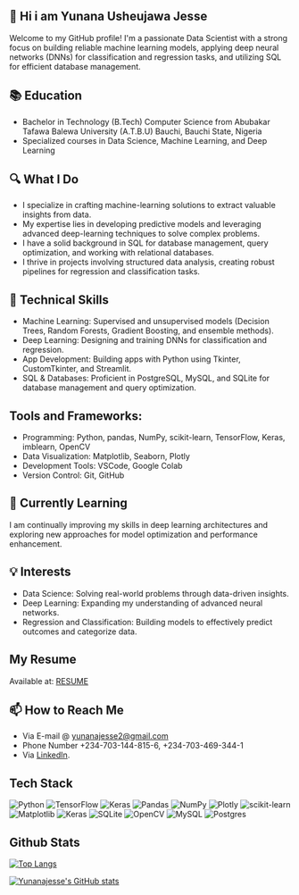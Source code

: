 ## 👋 Hi i am Yunana Usheujawa Jesse 

Welcome to my GitHub profile! I'm a passionate Data Scientist with a strong focus on building reliable machine learning models, applying deep neural networks (DNNs) for classification and regression tasks, and utilizing SQL for efficient database management. 

## 📚 Education
- Bachelor in Technology (B.Tech) Computer Science from Abubakar Tafawa Balewa University (A.T.B.U) Bauchi, Bauchi State, Nigeria
- Specialized courses in Data Science, Machine Learning, and Deep Learning


## 🔍 What I Do
- I specialize in crafting machine-learning solutions to extract valuable insights from data.
- My expertise lies in developing predictive models and leveraging advanced deep-learning techniques to solve complex problems.
- I have a solid background in SQL for database management, query optimization, and working with relational databases.
- I thrive in projects involving structured data analysis, creating robust pipelines for regression and classification tasks.

## 🔧 Technical Skills
- Machine Learning: Supervised and unsupervised models (Decision Trees, Random Forests, Gradient Boosting, and ensemble methods).
- Deep Learning: Designing and training DNNs for classification and regression.
- App Development: Building apps with Python using Tkinter, CustomTkinter, and Streamlit.
- SQL & Databases: Proficient in PostgreSQL, MySQL, and SQLite for database management and query optimization.

## Tools and Frameworks:
- Programming: Python, pandas, NumPy, scikit-learn, TensorFlow, Keras, imblearn, OpenCV
- Data Visualization: Matplotlib, Seaborn, Plotly
- Development Tools: VSCode, Google Colab
- Version Control: Git, GitHub

## 🌱 Currently Learning
I am continually improving my skills in deep learning architectures and exploring new approaches for model optimization and performance enhancement.

## 💡 Interests
- Data Science: Solving real-world problems through data-driven insights.
- Deep Learning: Expanding my understanding of advanced neural networks.
- Regression and Classification: Building models to effectively predict outcomes and categorize data.

## My Resume
Available at: [RESUME](https://drive.google.com/file/d/1-jRhnL99j_EgCReKDBpJH7tbArKfSMFD/view?usp=sharing)

## 📫 How to Reach Me
- Via E-mail @ yunanajesse2@gmail.com
- Phone Number +234-703-144-815-6, +234-703-469-344-1
- Via [LinkedIn](https://www.linkedin.com/in/yunana-usheujawa-jesse-b02a9622a/).

## Tech Stack
![Python](https://img.shields.io/badge/python-3670A0?style=for-the-badge&logo=python&logoColor=ffdd54) ![TensorFlow](https://img.shields.io/badge/TensorFlow-%23FF6F00.svg?style=for-the-badge&logo=TensorFlow&logoColor=white) ![Keras](https://img.shields.io/badge/Keras-%23D00000.svg?style=for-the-badge&logo=Keras&logoColor=white) ![Pandas](https://img.shields.io/badge/pandas-%23150458.svg?style=for-the-badge&logo=pandas&logoColor=white) ![NumPy](https://img.shields.io/badge/numpy-%23013243.svg?style=for-the-badge&logo=numpy&logoColor=white) ![Plotly](https://img.shields.io/badge/Plotly-%233F4F75.svg?style=for-the-badge&logo=plotly&logoColor=white) ![scikit-learn](https://img.shields.io/badge/scikit--learn-%23F7931E.svg?style=for-the-badge&logo=scikit-learn&logoColor=white) ![Matplotlib](https://img.shields.io/badge/Matplotlib-%23ffffff.svg?style=for-the-badge&logo=Matplotlib&logoColor=black) ![Keras](https://img.shields.io/badge/Keras-%23D00000.svg?style=for-the-badge&logo=Keras&logoColor=white) 
![SQLite](https://img.shields.io/badge/sqlite-%2307405e.svg?style=for-the-badge&logo=sqlite&logoColor=white) ![OpenCV](https://img.shields.io/badge/opencv-%23white.svg?style=for-the-badge&logo=opencv&logoColor=white) ![MySQL](https://img.shields.io/badge/mysql-4479A1.svg?style=for-the-badge&logo=mysql&logoColor=white) ![Postgres](https://img.shields.io/badge/postgres-%23316192.svg?style=for-the-badge&logo=postgresql&logoColor=white)

## Github Stats
[![Top Langs](https://github-readme-stats.vercel.app/api/top-langs/?username=yunanajesse211&layout=donut-vertical)](https://github.com/anuraghazra/github-readme-stats) </br>

[![Yunanajesse's GitHub stats](https://github-readme-stats.vercel.app/api?username=yunanajesse211)](https://github.com/yunanajesse211/github-readme-stats)





